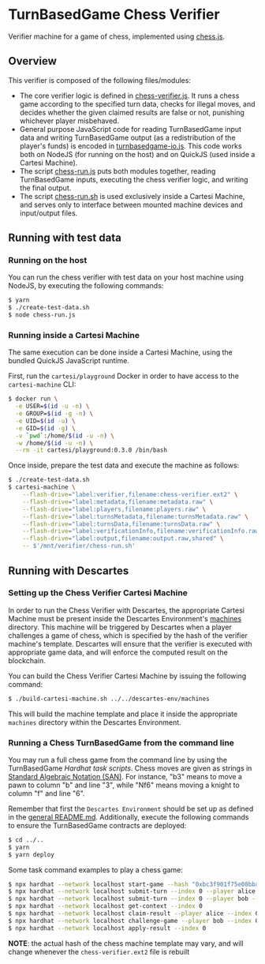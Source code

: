 # TurnBasedGame Chess Verifier

Verifier machine for a game of chess, implemented using [chess.js](https://www.npmjs.com/package/chess.js).

## Overview

This verifier is composed of the following files/modules:
- The core verifier logic is defined in [chess-verifier.js](./chess-verifier.js). It runs a chess game according to the specified turn data, checks for illegal moves, and decides whether the given claimed results are false or not, punishing whichever player misbehaved.
- General purpose JavaScript code for reading TurnBasedGame input data and writing TurnBasedGame output (as a redistribution of the player's funds) is encoded in [turnbasedgame-io.js](./turnbasedgame-io.js). This code works both on NodeJS (for running on the host) and on QuickJS (used inside a Cartesi Machine).
- The script [chess-run.js](./chess-run.js) puts both modules together, reading TurnBasedGame inputs, executing the chess verifier logic, and writing the final output.
- The script [chess-run.sh](./chess-run.sh) is used exclusively inside a Cartesi Machine, and serves only to interface between mounted machine devices and input/output files.


## Running with test data

### Running on the host

You can run the chess verifier with test data on your host machine using NodeJS, by executing the following commands:

```bash
$ yarn
$ ./create-test-data.sh
$ node chess-run.js
```

### Running inside a Cartesi Machine

The same execution can be done inside a Cartesi Machine, using the bundled QuickJS JavaScript runtime.

First, run the `cartesi/playground` Docker in order to have access to the `cartesi-machine` CLI:

```bash
$ docker run \
  -e USER=$(id -u -n) \
  -e GROUP=$(id -g -n) \
  -e UID=$(id -u) \
  -e GID=$(id -g) \
  -v `pwd`:/home/$(id -u -n) \
  -w /home/$(id -u -n) \
  --rm -it cartesi/playground:0.3.0 /bin/bash
```

Once inside, prepare the test data and execute the machine as follows:
```bash
$ ./create-test-data.sh
$ cartesi-machine \
    --flash-drive="label:verifier,filename:chess-verifier.ext2" \
    --flash-drive="label:metadata,filename:metadata.raw" \
    --flash-drive="label:players,filename:players.raw" \
    --flash-drive="label:turnsMetadata,filename:turnsMetadata.raw" \
    --flash-drive="label:turnsData,filename:turnsData.raw" \
    --flash-drive="label:verificationInfo,filename:verificationInfo.raw" \
    --flash-drive="label:output,filename:output.raw,shared" \
    -- $'/mnt/verifier/chess-run.sh'
```

## Running with Descartes

### Setting up the Chess Verifier Cartesi Machine

In order to run the Chess Verifier with Descartes, the appropriate Cartesi Machine must be present inside the Descartes Environment's [machines](../../descartes-env/machines) directory. This machine will be triggered by Descartes when a player challenges a game of chess, which is specified by the hash of the verifier machine's template. Descartes will ensure that the verifier is executed with appropriate game data, and will enforce the computed result on the blockchain.

You can build the Chess Verifier Cartesi Machine by issuing the following command:
```bash
$ ./build-cartesi-machine.sh ../../descartes-env/machines
```

This will build the machine template and place it inside the appropriate `machines` directory within the Descartes Environment.

### Running a Chess TurnBasedGame from the command line

You may run a full chess game from the command line by using the TurnBasedGame _Hardhat task scripts_. Chess moves are given as strings in [Standard Algebraic Notation (SAN)](https://en.wikipedia.org/wiki/Algebraic_notation_(chess)). For instance, "b3" means to move a pawn to column "b" and line "3", while "Nf6" means moving a knight to column "f" and line "6".

Remember that first the `Descartes Environment` should be set up as defined in the [general README.md](../../../README.md#Environment). Additionally, execute the following commands to ensure the TurnBasedGame contracts are deployed:

```bash
$ cd ../..
$ yarn
$ yarn deploy
```

Some task command examples to play a chess game:

```bash
$ npx hardhat --network localhost start-game --hash "0xbc3f901f75e08bba22f0e9497ee3478e5fafca94a78910732100981b31ed85ac"
$ npx hardhat --network localhost submit-turn --index 0 --player alice --datastr "b3"
$ npx hardhat --network localhost submit-turn --index 0 --player bob --datastr "g5"
$ npx hardhat --network localhost get-context --index 0
$ npx hardhat --network localhost claim-result --player alice --index 0 --result [70,130]
$ npx hardhat --network localhost challenge-game --player bob --index 0
$ npx hardhat --network localhost apply-result --index 0
```

**NOTE**: the actual hash of the chess machine template may vary, and will change whenever the `chess-verifier.ext2` file is rebuilt
